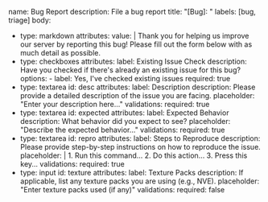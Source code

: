 name: Bug Report
description: File a bug report
title: "[Bug]: "
labels: [bug, triage]
body:
  - type: markdown
    attributes:
      value: |
        Thank you for helping us improve our server by reporting this bug! Please fill out the form below with as much detail as possible.
  - type: checkboxes
    attributes:
      label: Existing Issue Check
      description: Have you checked if there's already an existing issue for this bug?
      options:
        - label: Yes, I've checked existing issues
          required: true
  - type: textarea
    id: desc
    attributes:
      label: Description
      description: Please provide a detailed description of the issue you are facing.
      placeholder: "Enter your description here..."
    validations:
      required: true
  - type: textarea
    id: expected
    attributes:
      label: Expected Behavior
      description: What behavior did you expect to see?
      placeholder: "Describe the expected behavior..."
    validations:
      required: true
  - type: textarea
    id: repro
    attributes:
      label: Steps to Reproduce
      description: Please provide step-by-step instructions on how to reproduce the issue.
      placeholder: |
        1. Run this command...
        2. Do this action...
        3. Press this key...
    validations:
      required: true
  - type: input
    id: texture
    attributes:
      label: Texture Packs
      description: If applicable, list any texture packs you are using (e.g., NVE).
      placeholder: "Enter texture packs used (if any)"
    validations:
      required: false

